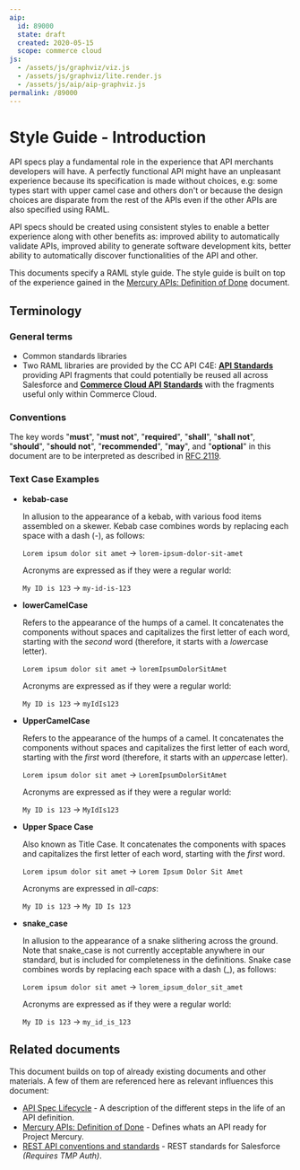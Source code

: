 ```yaml
---
aip:
  id: 89000
  state: draft
  created: 2020-05-15
  scope: commerce cloud
js:
  - /assets/js/graphviz/viz.js
  - /assets/js/graphviz/lite.render.js
  - /assets/js/aip/aip-graphviz.js
permalink: /89000
---
```


# Style Guide - Introduction
API specs play a fundamental role in the experience that API merchants developers will have. A perfectly functional API might have an unpleasant experience because its specification is made without choices, e.g: some types start with upper camel case and others don't or because the design choices are disparate from the rest of the APIs even if the other APIs are also specified using RAML.

API specs should be created using consistent styles to enable a better experience along with other benefits as: improved ability to automatically validate APIs, improved ability to generate software development kits, better ability to automatically discover functionalities of the API and other.

This documents specify a RAML style guide. The style guide is built on top of the experience gained in the [Mercury APIs: Definition of Done](/81000) document.


## Terminology

### General terms

* Common standards libraries
 * Two RAML libraries are provided by the CC API C4E: **[API Standards](https://anypoint.mulesoft.com/exchange/893f605e-10e2-423a-bdb4-f952f56eb6d8/api-standards/minor/1.1/)** providing API fragments that could potentially be reused all across Salesforce and **[Commerce Cloud API Standards](https://anypoint.mulesoft.com/exchange/893f605e-10e2-423a-bdb4-f952f56eb6d8/commerce-cloud-standards/minor/1.0/)** with the fragments useful only within Commerce Cloud.

### Conventions
The key words "**must**", "**must not**", "**required**", "**shall**", "**shall not**", "**should**", "**should not**", "**recommended**", "**may**", and "**optional**" in this document are to be interpreted as described in [RFC 2119](https://www.ietf.org/rfc/rfc2119.txt).

### Text Case Examples

* **kebab-case**

  In allusion to the appearance of a kebab, with various food items assembled on a skewer. Kebab case combines words by replacing each space with a dash (-), as follows:

  `Lorem ipsum dolor sit amet` → `lorem-ipsum-dolor-sit-amet`


  Acronyms are expressed as if they were a regular world:

  `My ID is 123` → `my-id-is-123`


* **lowerCamelCase**

  Refers to the appearance of the humps of a camel. It concatenates the components without spaces and capitalizes the first letter of each word, starting with the _second_ word (therefore, it starts with a *lower*case letter).

  `Lorem ipsum dolor sit amet` → `loremIpsumDolorSitAmet`


  Acronyms are expressed as if they were a regular world:

  `My ID is 123` → `myIdIs123`


* **UpperCamelCase**

  Refers to the appearance of the humps of a camel. It concatenates the components without spaces and capitalizes the first letter of each word, starting with the _first_ word (therefore, it starts with an *upper*case letter). 

  `Lorem ipsum dolor sit amet` → `LoremIpsumDolorSitAmet`

  Acronyms are expressed as if they were a regular world:

  `My ID is 123` → `MyIdIs123`


* **Upper Space Case**

  Also known as Title Case. It concatenates the components with spaces and capitalizes the first letter of each word, starting with the _first_ word.

  `Lorem ipsum dolor sit amet` → `Lorem Ipsum Dolor Sit Amet`


  Acronyms are expressed in *all-caps*:

  `My ID is 123` → `My ID Is 123`


* **snake_case**

  In allusion to the appearance of a snake slithering across the ground. Note that snake_case is not currently acceptable anywhere in our standard, but is included for completeness in the definitions. Snake case combines words by replacing each space with a dash (_), as follows:

  `Lorem ipsum dolor sit amet` → `lorem_ipsum_dolor_sit_amet`

  Acronyms are expressed as if they were a regular world:

  `My ID is 123` → `my_id_is_123`
  
## Related documents

This document builds on top of already existing documents and other materials. A few of them are referenced here as relevant influences this document:

* [API Spec Lifecycle](https://salesforce.quip.com/p2zzAtmdakBd) - A description of the different steps in the life of an API definition.
* [Mercury APIs: Definition of Done](/81000) - Defines whats an API ready for Project Mercury.
* [REST API conventions and standards](https://git.soma.salesforce.com/pages/API-Stewardship/RESTful-APIs-Conventions-and-Standards/) - REST standards for Salesforce *(Requires TMP Auth)*.
